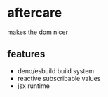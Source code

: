 # aftercare

makes the dom nicer

## features

- deno/esbuild build system
- reactive subscribable values
- jsx runtime
